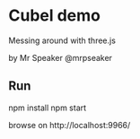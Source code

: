 # Cubel demo

Messing around with three.js

by Mr Speaker @mrpseaker

## Run

npm install
npm start

browse on http://localhost:9966/
